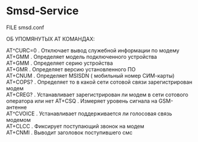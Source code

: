 # Smsd-Service
FILE smsd.conf

ОБ УПОМЯНУТЫХ AT КОМАНДАХ:                                                                

AT^CURC=0   .    Отключает вывод служебной информации по модему                           
AT+GMM      .    Определяет модель подключенного устройства                               
AT+GMM      .    Определяет серию устройства                                              
AT+GMR      .    Определяет версию установленного ПО                                     
AT+CNUM     .    Определяет MSISDN ( мобильный номер СИМ-карты)                           
AT+COPS?    .    Определяет то в какой сети сотовой связи зарегистрирован модем           
AT+CREG?    .    Устанавливает зарегистрирован ли модем в сети сотового оператора или нет 
AT+CSQ      .    Измеряет уровень 
сигнала на GSM-антенне                                  
AT^CVOICE   .    Устанавливает поддерживается ли голосовая связь модемом                  
AT+CLCC     .    Фиксирует поступающий звонок на модем                                    
AT+CNMI     .    Выводит заголовок поступившего смс                                       


